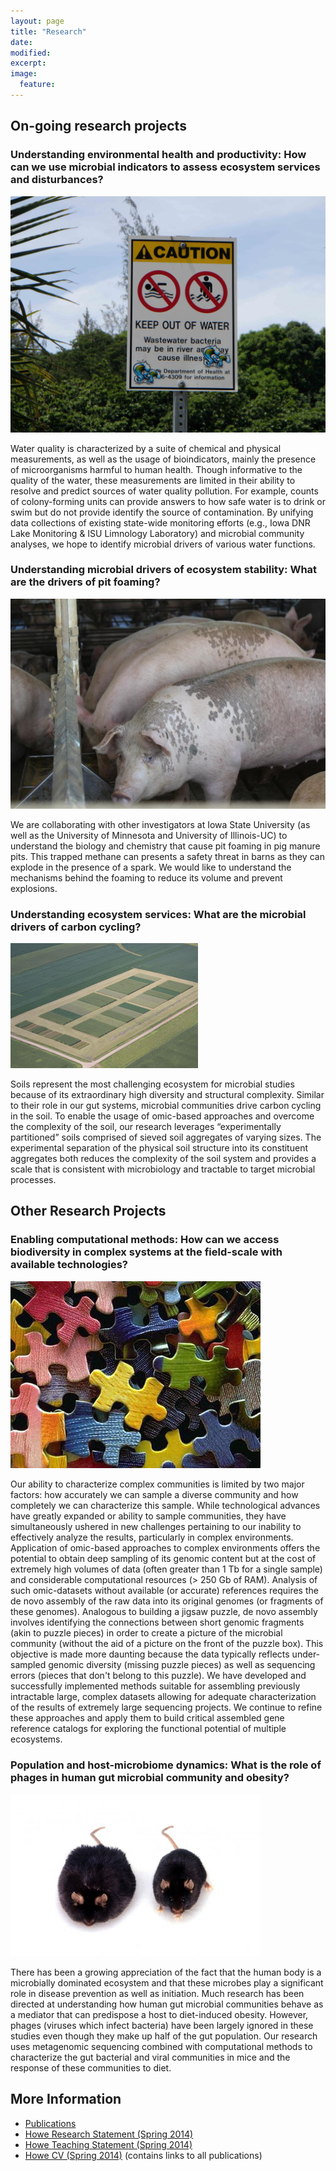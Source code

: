 ```yaml
---
layout: page
title: "Research"
date: 
modified:
excerpt:
image:
  feature:
---
```

## On-going research projects ##

### Understanding environmental health and productivity:  How can we use microbial indicators to assess ecosystem services and disturbances? ###

![safewater](https://github.com/germs-lab/germs-lab.github.com/blob/master/images/Kauai_Sign_Small.jpg)

Water quality is characterized by a suite of chemical and physical measurements, as well as the usage of bioindicators, mainly the presence of microorganisms harmful to human health.  Though informative to the quality of the water, these measurements are limited in their ability to resolve and predict sources of water quality pollution.  For example, counts of colony-forming units can provide answers to how safe water is to drink or swim but do not provide identify the source of contamination. By unifying data collections of existing state-wide monitoring efforts (e.g., Iowa DNR Lake Monitoring & ISU Limnology Laboratory) and microbial community analyses, we hope to identify microbial drivers of various water functions.

### Understanding microbial drivers of ecosystem stability:  What are the drivers of pit foaming? ###

![piggies](https://github.com/germs-lab/germs-lab.github.com/blob/master/images/pig_npr.JPG)

We are collaborating with other investigators at Iowa State University (as well as the University of Minnesota and University of Illinois-UC) to understand the biology and chemistry that cause pit foaming in pig manure pits.  This trapped methane can presents a safety threat in barns as they can explode in the presence of a spark.  We would like to understand the mechanisms behind the foaming to reduce its volume and prevent explosions.  

### Understanding ecosystem services:  What are the microbial drivers of carbon cycling? ###

![COBS site](https://raw.githubusercontent.com/germs-lab/germs-lab.github.com/master/images/cobs.jpg)

Soils represent the most challenging ecosystem for microbial studies because of its extraordinary high diversity and structural complexity.  Similar to their role in our gut systems, microbial communities drive carbon cycling in the soil. To enable the usage of omic-based approaches and overcome the complexity of the soil, our research leverages “experimentally partitioned” soils comprised of sieved soil aggregates of varying sizes. The experimental separation of the physical soil structure into its constituent aggregates both reduces the complexity of the soil system and provides a scale that is consistent with microbiology and tractable to target microbial processes. 

## Other Research Projects ##

### Enabling computational methods:  How can we access biodiversity in complex systems at the field-scale with available technologies? ### 

![Puzzle](https://raw.githubusercontent.com/germs-lab/germs-lab.github.com/master/images/puzzle.jpg)

Our ability to characterize complex communities is limited by two major factors:  how accurately we can sample a diverse community and how completely we can characterize this sample. While technological advances have greatly expanded or ability to sample communities, they have simultaneously ushered in new challenges pertaining to our inability to effectively analyze the results, particularly in complex environments. Application of omic-based approaches to complex environments offers the potential to obtain deep sampling of its genomic content but at the cost of extremely high volumes of data (often greater than 1 Tb for a single sample) and considerable computational resources (> 250 Gb of RAM). Analysis of such omic-datasets without available (or accurate) references requires the de novo assembly of the raw data into its original genomes (or fragments of these genomes). Analogous to building a jigsaw puzzle, de novo assembly involves identifying the connections between short genomic fragments (akin to puzzle pieces) in order to create a picture of the microbial community (without the aid of a picture on the front of the puzzle box). This objective is made more daunting because the data typically reflects under-sampled genomic diversity (missing puzzle pieces) as well as sequencing errors (pieces that don't belong to this puzzle). We have developed and successfully implemented methods suitable for assembling previously intractable large, complex datasets allowing for adequate characterization of the results of extremely large sequencing projects.  We continue to refine these approaches and apply them to build critical assembled gene reference catalogs for exploring the functional potential of multiple ecosystems.

### Population and host-microbiome dynamics:  What is the role of phages in human gut microbial community and obesity? ###

![Dieting Mice](https://raw.githubusercontent.com/germs-lab/germs-lab.github.com/master/images/mice.jpg)

There has been a growing appreciation of the fact that the human body is a microbially dominated ecosystem and that these microbes play a significant role in disease prevention as well as initiation. Much research has been directed at understanding how human gut microbial communities behave as a mediator that can predispose a host to diet-induced obesity. However, phages (viruses which infect bacteria) have been largely ignored in these studies even though they make up half of the gut population. Our research uses metagenomic sequencing combined with computational methods to characterize the gut bacterial and viral communities in mice and the response of these communities to diet.  

## More Information ##
* [Publications](https://scholar.google.com/citations?user=ixR8YE8AAAAJ&hl=en)
* [Howe Research Statement (Spring 2014)](./research.pdf)
* [Howe Teaching Statement (Spring 2014)](./teaching.pdf)
* [Howe CV (Spring 2014)](./cv.pdf) (contains links to all publications)


